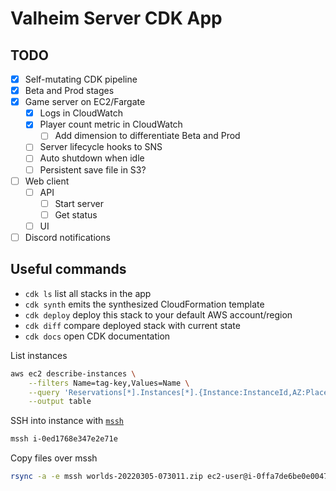 # Valheim Server CDK App

## TODO
- [x] Self-mutating CDK pipeline
- [x] Beta and Prod stages
- [x] Game server on EC2/Fargate
  - [x] Logs in CloudWatch
  - [x] Player count metric in CloudWatch
    - [ ] Add dimension to differentiate Beta and Prod
  - [ ] Server lifecycle hooks to SNS
  - [ ] Auto shutdown when idle
  - [ ] Persistent save file in S3?
- [ ] Web client
  - [ ] API
    - [ ] Start server
    - [ ] Get status
  - [ ] UI
- [ ] Discord notifications

## Useful commands

 * `cdk ls`          list all stacks in the app
 * `cdk synth`       emits the synthesized CloudFormation template
 * `cdk deploy`      deploy this stack to your default AWS account/region
 * `cdk diff`        compare deployed stack with current state
 * `cdk docs`        open CDK documentation

List instances
```sh
aws ec2 describe-instances \
    --filters Name=tag-key,Values=Name \
    --query 'Reservations[*].Instances[*].{Instance:InstanceId,AZ:Placement.AvailabilityZone,Name:Tags[?Key==`Name`]|[0].Value}' \
    --output table
```

SSH into instance with [`mssh`](https://docs.aws.amazon.com/AWSEC2/latest/UserGuide/Connect-using-EC2-Instance-Connect.html)
```sh
mssh i-0ed1768e347e2e71e
```

Copy files over mssh
```sh
rsync -a -e mssh worlds-20220305-073011.zip ec2-user@i-0ffa7de6be0e0047c:/home/ec2-user/
```

